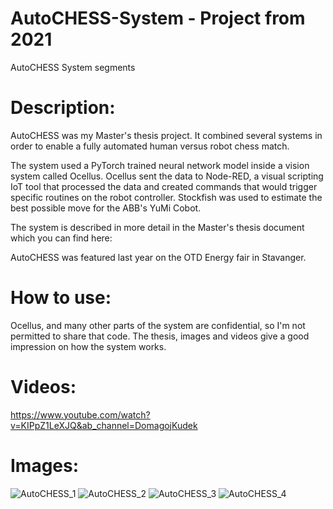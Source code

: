 # AutoCHESS-System - Project from 2021
AutoCHESS System segments

# Description:
AutoCHESS was my Master's thesis project. It combined several systems in order to enable a fully automated human versus robot chess match. 

The system used a PyTorch trained neural network model inside a vision system called Ocellus. Ocellus sent the data to Node-RED, a visual scripting IoT tool that processed the data and created commands that would trigger specific routines on the robot controller. Stockfish was used to estimate the best possible move for the ABB's YuMi Cobot. 

The system is described in more detail in the Master's thesis document which you can find here:

AutoCHESS was featured last year on the OTD Energy fair in Stavanger.

# How to use:
Ocellus, and many other parts of the system are confidential, so I'm not permitted to share that code. The thesis, images and videos give a good impression on how the system works.

# Videos:
https://www.youtube.com/watch?v=KIPpZ1LeXJQ&ab_channel=DomagojKudek

# Images:
![AutoCHESS_1](https://user-images.githubusercontent.com/20684273/167599119-f10437bf-c645-4aa2-b4cb-f1521e0e94a6.jpg)
![AutoCHESS_2](https://user-images.githubusercontent.com/20684273/167599126-b23af62a-3794-4adb-9eef-88d005389cba.jpg)
![AutoCHESS_3](https://user-images.githubusercontent.com/20684273/167599128-77b24e71-fe8a-4fca-bf0b-a830a9323dd6.png)
![AutoCHESS_4](https://user-images.githubusercontent.com/20684273/167599135-e2da162d-6869-443b-871c-dd82feef9f73.jpg)


